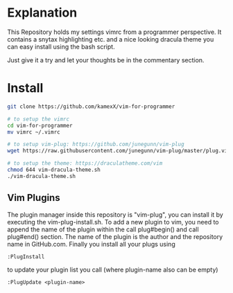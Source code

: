 # Explanation
This Repository holds my settings vimrc from a programmer perspective. It contains a snytax highlighting etc. and a nice looking dracula theme you can easy install using the bash script.

Just give it a try and let your thoughts be in the commentary section.

# Install
``` bash
git clone https://github.com/kamexX/vim-for-programmer

# to setup the vimrc 
cd vim-for-programmer
mv vimrc ~/.vimrc

# to setup vim-plug: https://github.com/junegunn/vim-plug
wget https://raw.githubusercontent.com/junegunn/vim-plug/master/plug.vim -O  ~/.vim/autoload

# to setup the theme: https://draculatheme.com/vim
chmod 644 vim-dracula-theme.sh
./vim-dracula-theme.sh
```

## Vim Plugins
The plugin manager inside this repository is "vim-plug", you can install it by executing the vim-plug-install.sh. To add a new plugin to vim, you need to append the name of the plugin within the call plug#begin() and call plug#end() section. The name of the plugin is the author and the repository name in GitHub.com. Finally you install all your plugs using 
``` vim 
:PlugInstall
```
to update your plugin list you call (where plugin-name also can be empty)
``` vim 
:PlugUpdate <plugin-name>
```
